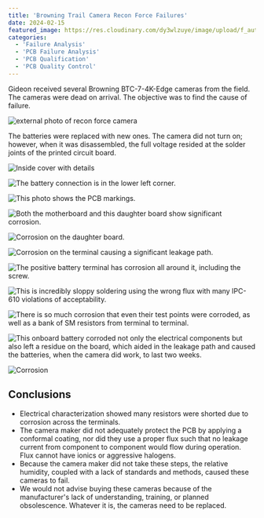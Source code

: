 ```yaml
---
title: 'Browning Trail Camera Recon Force Failures'
date: 2024-02-15
featured_image: https://res.cloudinary.com/dy3wlzuye/image/upload/f_auto,c_scale,w_250/GideonLabs/Figure_1.jpg
categories:
  - 'Failure Analysis'
  - 'PCB Failure Analysis'
  - 'PCB Qualification'
  - 'PCB Quality Control'
---
```


Gideon received several Browning BTC-7-4K-Edge cameras from the field. The cameras were dead on arrival. The objective was to find the cause of failure.

![external photo of recon force camera](https://res.cloudinary.com/dy3wlzuye/image/upload/f_auto,c_scale,w_300/v1720111251/GideonLabs/Figure_1.jpg 'There was no external physical damage to any cameras')

The batteries were replaced with new ones. The camera did not turn on; however, when it was disassembled, the full voltage resided at the solder joints of the printed circuit board.

![Inside cover with details](https://res.cloudinary.com/dy3wlzuye/image/upload/f_auto,c_scale,w_300/GideonLabs/Figure_2.jpg 'Inside cover with details')

![The battery connection is in the lower left corner.](https://res.cloudinary.com/dy3wlzuye/image/upload/f_auto,c_scale,w_300/GideonLabs/Figure_3.jpg 'The battery connection is in the lower left corner.')

![This photo shows the PCB markings.](https://res.cloudinary.com/dy3wlzuye/image/upload/f_auto,c_scale,w_300/GideonLabs/Figure_4.jpg 'This photo shows the PCB markings.')

![Both the motherboard and this daughter board show significant corrosion.](https://res.cloudinary.com/dy3wlzuye/image/upload/f_auto,c_scale,w_300/GideonLabs/Figure_5.jpg 'Both the motherboard and this daughter board show significant corrosion.')

![Corrosion on the daughter board.](https://res.cloudinary.com/dy3wlzuye/image/upload/f_auto,c_scale,w_300/GideonLabs/Figure_6.jpg 'Corrosion on the daughter board.')

![Corrosion on the terminal causing a significant leakage path.](https://res.cloudinary.com/dy3wlzuye/image/upload/f_auto,c_scale,w_300/GideonLabs/Figure_7.jpg 'Corrosion on the terminal causing a significant leakage path.')

![The positive battery terminal has corrosion all around it, including the screw.](https://res.cloudinary.com/dy3wlzuye/image/upload/f_auto,c_scale,w_300/GideonLabs/Figure_8.jpg 'The positive battery terminal has corrosion all around it, including the screw.')

![This is incredibly sloppy soldering using the wrong flux with many IPC-610 violations of acceptability.](https://res.cloudinary.com/dy3wlzuye/image/upload/f_auto,c_scale,w_300/GideonLabs/Figure_9.jpg 'This is incredibly sloppy soldering using the wrong flux with many IPC-610 violations of acceptability.')

![There is so much corrosion that even their test points were corroded, as well as a bank of SM resistors from terminal to terminal.](https://res.cloudinary.com/dy3wlzuye/image/upload/f_auto,c_scale,w_300/GideonLabs/Figure_10.jpg 'There is so much corrosion that even their test points were corroded, as well as a bank of SM resistors from terminal to terminal.')

![This onboard battery corroded not only the electrical components but also left a residue on the board, which aided in the leakage path and caused the batteries, when the camera did work, to last two weeks.](https://res.cloudinary.com/dy3wlzuye/image/upload/f_auto,c_scale,w_300/GideonLabs/Figure_11.jpg 'This onboard battery corroded not only the electrical components but also left a residue on the board, which aided in the leakage path and caused the batteries, when the camera did work, to last two weeks.')

![Corrosion](https://res.cloudinary.com/dy3wlzuye/image/upload/f_auto,c_scale,w_300/GideonLabs/Figure_12.jpg 'Corrosion')

## Conclusions

- Electrical characterization showed many resistors were shorted due to corrosion across the terminals.
- The camera maker did not adequately protect the PCB by applying a conformal coating, nor did they use a proper flux such that no leakage current from component to component would flow during operation. Flux cannot have ionics or aggressive halogens.
- Because the camera maker did not take these steps, the relative humidity, coupled with a lack of standards and methods, caused these cameras to fail.
- We would not advise buying these cameras because of the manufacturer's lack of understanding, training, or planned obsolescence. Whatever it is, the cameras need to be replaced.
